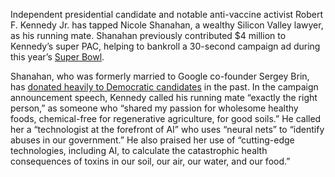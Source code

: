 Independent presidential candidate and notable anti-vaccine activist Robert F. Kennedy Jr. has tapped Nicole Shanahan, a wealthy Silicon Valley lawyer, as his running mate. Shanahan previously contributed $4 million to Kennedy’s super PAC, helping to bankroll a 30-second campaign ad during this year’s [Super Bowl](https://www.nytimes.com/2024/02/12/us/politics/nicole-shanahan-rfk-super-bowl-ad.html).

Shanahan, who was formerly married to Google co-founder Sergey Brin, has [donated heavily to Democratic candidates](https://www.washingtonpost.com/politics/2024/03/26/nicole-shanahan-rfk-jr-running-mate/) in the past. In the campaign announcement speech, Kennedy called his running mate “exactly the right person,” as someone who “shared my passion for wholesome healthy foods, chemical-free for regenerative agriculture, for good soils.” He called her a “technologist at the forefront of AI” who uses “neural nets” to “identify abuses in our government.” He also praised her use of “cutting-edge technologies, including AI, to calculate the catastrophic health consequences of toxins in our soil, our air, our water, and our food.”
